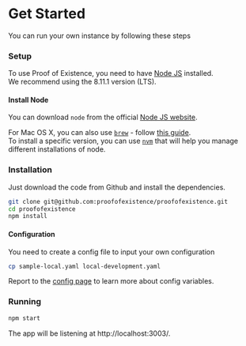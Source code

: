 # Get Started

You can run your own instance by following these steps

### Setup

To use Proof of Existence, you need to have [Node JS](https://nodejs.org/en/) installed.  
We recommend using the 8.11.1 version (LTS).  

#### Install Node

You can download `node` from the official [Node JS website](https://nodejs.org/en/).

For Mac OS X, you can also use [`brew`](http://brew.sh) - follow [this guide](https://treehouse.github.io/installation-guides/mac/node-mac.html).  
To install a specific version, you can use [`nvm`](https://github.com/creationix/nvm) that will help you manage different installations of node.

### Installation

Just download the code from Github and install the dependencies.

```sh
git clone git@github.com:proofofexistence/proofofexistence.git
cd proofofexistence
npm install
```

#### Configuration

You need to create a config file to input your own configuration

```sh
cp sample-local.yaml local-development.yaml
```

Report to the [config page](config.md) to learn more about config variables.

### Running

```sh
npm start
```

The app will be listening at http://localhost:3003/.
